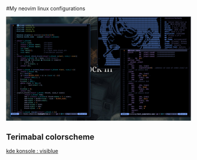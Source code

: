 #My neovim linux configurations 

![screenshot](pic.png)

## Terimabal colorscheme
[kde konsole : visiblue](https://store.kde.org/s/Opendesktop/p/1232065)




